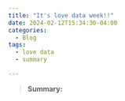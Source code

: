 ```yaml
---
title: "It's love data week!!"
date: 2024-02-12T15:34:30-04:00
categories:
  - Blog
tags:
  - love data
  - summary

---
```


>**Summary:**

